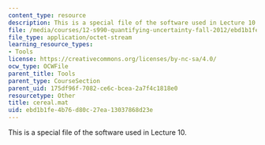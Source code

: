 ```yaml
---
content_type: resource
description: This is a special file of the software used in Lecture 10.
file: /media/courses/12-s990-quantifying-uncertainty-fall-2012/ebd1b1fe4b76d80c27ea13037868d23e_cereal.mat
file_type: application/octet-stream
learning_resource_types:
- Tools
license: https://creativecommons.org/licenses/by-nc-sa/4.0/
ocw_type: OCWFile
parent_title: Tools
parent_type: CourseSection
parent_uid: 175df96f-7082-ce6c-bcea-2a7f4c1818e0
resourcetype: Other
title: cereal.mat
uid: ebd1b1fe-4b76-d80c-27ea-13037868d23e
---
```

This is a special file of the software used in Lecture 10.